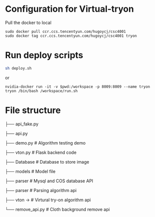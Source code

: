 # Configuration for Virtual-tryon
Pull the docker to local

```
sudo docker pull ccr.ccs.tencentyun.com/hugoycj/csc4001
sudo docker tag ccr.ccs.tencentyun.com/hugoycj/csc4001 tryon
```

# Run deploy scripts
```bash
sh deploy.sh
```

or

```
nvidia-docker run -it -v $pwd:/workspace -p 8009:8009 --name tryon tryon /bin/bash /workspace/run.sh
```

# File structure

├── api_fake.py

├── api.py

├── demo.py # Algorithm testing demo

├── vton.py # Flask backend code

├── Database # Database to store image

├── models # Model file

├── parser # Mysql and COS database API

├── parser # Parsing algorithm api

├── vton -> # Virtural try-on algorithm api

└── remove_api.py # Cloth background remove api
